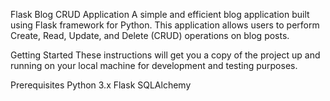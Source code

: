Flask Blog CRUD Application
A simple and efficient blog application built using Flask framework for Python. This application allows users to perform Create, Read, Update, and Delete (CRUD) operations on blog posts.

Getting Started
These instructions will get you a copy of the project up and running on your local machine for development and testing purposes.

Prerequisites
Python 3.x
Flask
SQLAlchemy



